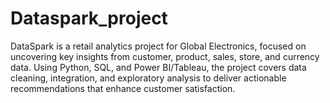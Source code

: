 # Dataspark_project
DataSpark is a retail analytics project for Global Electronics, focused on uncovering key insights from customer, product, sales, store, and currency data. Using Python, SQL, and Power BI/Tableau, the project covers data cleaning, integration, and exploratory analysis to deliver actionable recommendations that enhance customer satisfaction.

